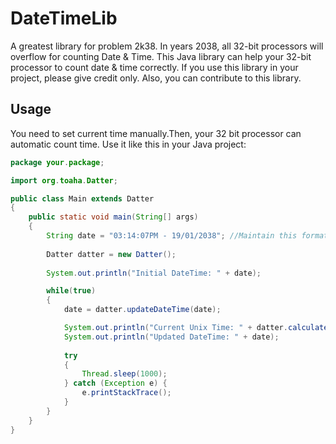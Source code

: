 # DateTimeLib
A greatest library for problem 2k38. In years 2038, all 32-bit processors will overflow for counting Date & Time. This Java library can help your 32-bit processor to count date & time correctly. If you use this library in your project, please give credit only. Also, you can contribute to this library.

## Usage
You need to set current time manually.Then, your 32 bit processor can automatic count time. Use it like this in your Java project:

```java
package your.package;

import org.toaha.Datter;

public class Main extends Datter
{
    public static void main(String[] args)
    {
        String date = "03:14:07PM - 19/01/2038"; //Maintain this format always.
        
        Datter datter = new Datter();
        
        System.out.println("Initial DateTime: " + date);

        while(true)
        {
            date = datter.updateDateTime(date);

            System.out.println("Current Unix Time: " + datter.calculateUnixTime(date));
            System.out.println("Updated DateTime: " + date);
            
            try
            {
                Thread.sleep(1000);
            } catch (Exception e) {
                e.printStackTrace();
            }
        }
    }
}
